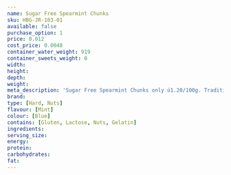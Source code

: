 ```yaml
---
name: Sugar Free Spearmint Chunks
sku: HBG-JR-103-01
available: false
purchase_option: 1
price: 0.012
cost_price: 0.0048
container_water_weight: 919
container_sweets_weight: 0
width: 
height: 
depth: 
weight: 
meta_description: 'Sugar Free Spearmint Chunks only ú1.20/100g. Traditional sweets and more at Humbugs Confectionery Store. Specialists in satisfying your sweet tooth!'
brand: 
type: [Hard, Nuts]
flavour: [Mint]
colour: [Blue]
contains: [Gluten, Lactose, Nuts, Gelatin]
ingredients: 
serving_size: 
energy: 
protein: 
carbohydrates: 
fat: 
---
```

